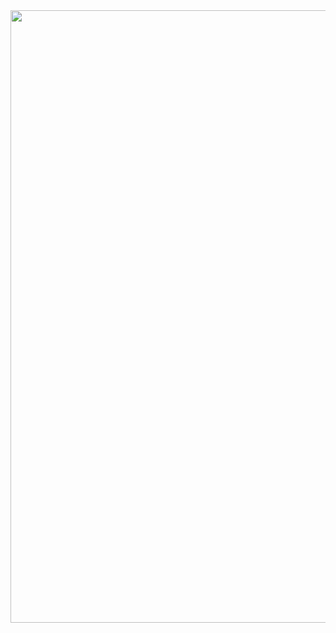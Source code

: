 <div align="center">

<img width="1057" height="980" alt="image" src="https://github.com/user-attachments/assets/8155615b-9598-40ce-b57e-9c0ed062b813" />


